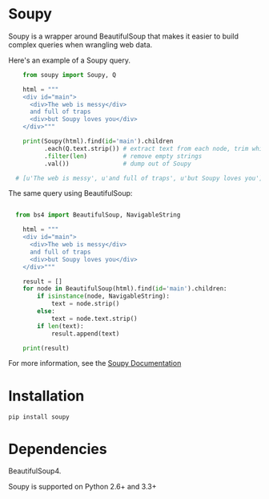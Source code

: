 # Soupy

Soupy is a wrapper around BeautifulSoup that makes it easier
to build complex queries when wrangling web data.

Here's an example of a Soupy query.

```python
    from soupy import Soupy, Q

    html = """
    <div id="main">
      <div>The web is messy</div>
      and full of traps
      <div>but Soupy loves you</div>
    </div>"""

    print(Soupy(html).find(id='main').children
          .each(Q.text.strip()) # extract text from each node, trim whitespace
          .filter(len)          # remove empty strings
          .val())               # dump out of Soupy

  # [u'The web is messy', u'and full of traps', u'but Soupy loves you']
```

The same query using BeautifulSoup:

```python

  from bs4 import BeautifulSoup, NavigableString

    html = """
    <div id="main">
      <div>The web is messy</div>
      and full of traps
      <div>but Soupy loves you</div>
    </div>"""

    result = []
    for node in BeautifulSoup(html).find(id='main').children:
        if isinstance(node, NavigableString):
            text = node.strip()
        else:
            text = node.text.strip()
        if len(text):
            result.append(text)

    print(result)

```


For more information, see the [Soupy Documentation](http://soupy.readthedocs.org)

# Installation

```
pip install soupy
```

# Dependencies

BeautifulSoup4.

Soupy is supported on Python 2.6+ and 3.3+
